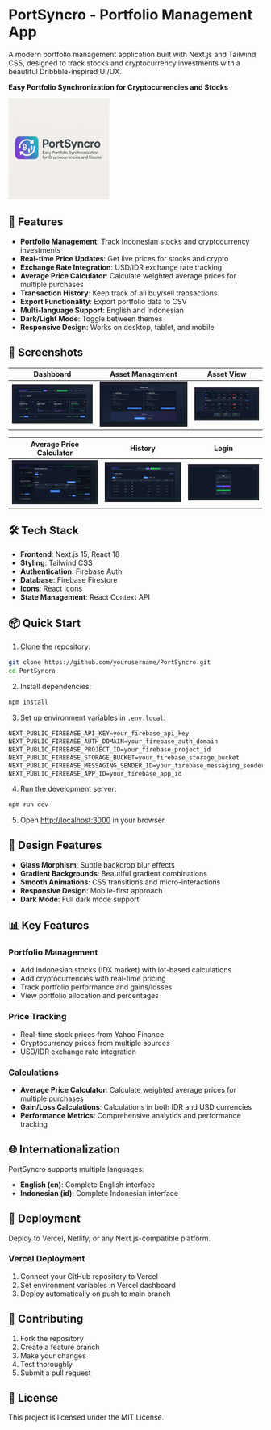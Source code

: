# PortSyncro - Portfolio Management App

A modern portfolio management application built with Next.js and Tailwind CSS, designed to track stocks and cryptocurrency investments with a beautiful Dribbble-inspired UI/UX.

**Easy Portfolio Synchronization for Cryptocurrencies and Stocks**

<img src="public/img/mainlogo.png" alt="PortSyncro Logo" width="200">

## 🚀 Features

- **Portfolio Management**: Track Indonesian stocks and cryptocurrency investments
- **Real-time Price Updates**: Get live prices for stocks and crypto
- **Exchange Rate Integration**: USD/IDR exchange rate tracking
- **Average Price Calculator**: Calculate weighted average prices for multiple purchases
- **Transaction History**: Keep track of all buy/sell transactions
- **Export Functionality**: Export portfolio data to CSV
- **Multi-language Support**: English and Indonesian
- **Dark/Light Mode**: Toggle between themes
- **Responsive Design**: Works on desktop, tablet, and mobile

## 📱 Screenshots

| Dashboard | Asset Management | Asset View |
|-----------|------------------|------------|
| ![Dashboard](public/img/dashboard.png) | ![Add Asset](public/img/addasset.png) | ![Asset](public/img/asset.png) |

| Average Price Calculator | History | Login |
|-------------------------|---------|-------|
| ![Average Price Calculator](public/img/avgcalc1.png) | ![History](public/img/history.png) | ![Login](public/img/login.png) |

## 🛠️ Tech Stack

- **Frontend**: Next.js 15, React 18
- **Styling**: Tailwind CSS
- **Authentication**: Firebase Auth
- **Database**: Firebase Firestore
- **Icons**: React Icons
- **State Management**: React Context API

## 📦 Quick Start

1. Clone the repository:
```bash
git clone https://github.com/yourusername/PortSyncro.git
cd PortSyncro
```

2. Install dependencies:
```bash
npm install
```

3. Set up environment variables in `.env.local`:
```env
NEXT_PUBLIC_FIREBASE_API_KEY=your_firebase_api_key
NEXT_PUBLIC_FIREBASE_AUTH_DOMAIN=your_firebase_auth_domain
NEXT_PUBLIC_FIREBASE_PROJECT_ID=your_firebase_project_id
NEXT_PUBLIC_FIREBASE_STORAGE_BUCKET=your_firebase_storage_bucket
NEXT_PUBLIC_FIREBASE_MESSAGING_SENDER_ID=your_firebase_messaging_sender_id
NEXT_PUBLIC_FIREBASE_APP_ID=your_firebase_app_id
```

4. Run the development server:
```bash
npm run dev
```

5. Open [http://localhost:3000](http://localhost:3000) in your browser.

## 🎨 Design Features

- **Glass Morphism**: Subtle backdrop blur effects
- **Gradient Backgrounds**: Beautiful gradient combinations
- **Smooth Animations**: CSS transitions and micro-interactions
- **Responsive Design**: Mobile-first approach
- **Dark Mode**: Full dark mode support

## 📊 Key Features

### Portfolio Management
- Add Indonesian stocks (IDX market) with lot-based calculations
- Add cryptocurrencies with real-time pricing
- Track portfolio performance and gains/losses
- View portfolio allocation and percentages

### Price Tracking
- Real-time stock prices from Yahoo Finance
- Cryptocurrency prices from multiple sources
- USD/IDR exchange rate integration

### Calculations
- **Average Price Calculator**: Calculate weighted average prices for multiple purchases
- **Gain/Loss Calculations**: Calculations in both IDR and USD currencies
- **Performance Metrics**: Comprehensive analytics and performance tracking

## 🌐 Internationalization

PortSyncro supports multiple languages:
- **English (en)**: Complete English interface
- **Indonesian (id)**: Complete Indonesian interface

## 🚀 Deployment

Deploy to Vercel, Netlify, or any Next.js-compatible platform.

### Vercel Deployment
1. Connect your GitHub repository to Vercel
2. Set environment variables in Vercel dashboard
3. Deploy automatically on push to main branch

## 🤝 Contributing

1. Fork the repository
2. Create a feature branch
3. Make your changes
4. Test thoroughly
5. Submit a pull request

## 📄 License

This project is licensed under the MIT License.
